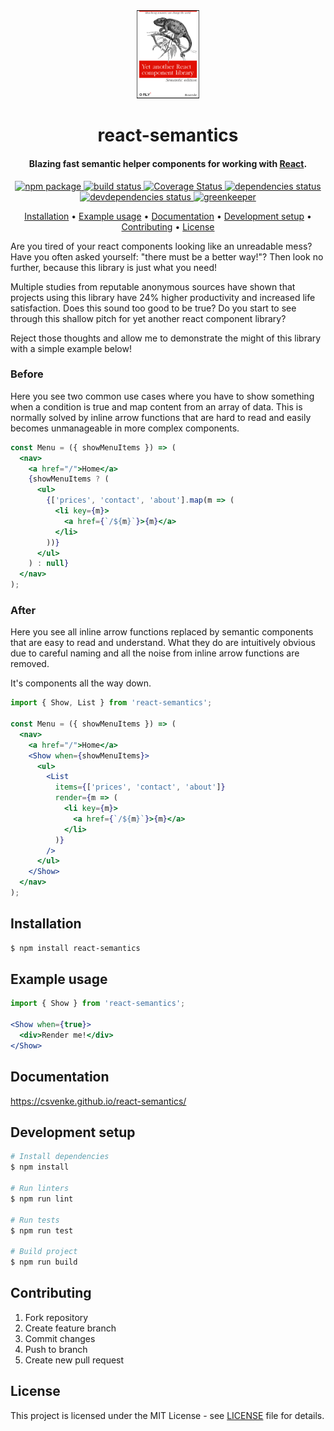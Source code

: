 <div align="center">
  <img src='./media/logo.png' width="20%" alt='logo' />

  <h1>react-semantics</h1>

  <h4>Blazing fast semantic helper components for working with <a href="https://reactjs.org/" target="_blank">React</a>.</h4>

  <p>
    <a href="https://badge.fury.io/js/react-semantics">
      <img src="https://badge.fury.io/js/react-semantics.svg" alt="npm package" />
    </a>
    <a href="https://travis-ci.com/csvenke/react-semantics">
      <img src="https://travis-ci.com/csvenke/react-semantics.svg?branch=master" alt="build status" />
    </a>
    <a href='https://coveralls.io/github/csvenke/react-semantics?branch=master'>
      <img src='https://coveralls.io/repos/github/csvenke/react-semantics/badge.svg?branch=master' alt='Coverage Status' />
    </a>
    <a href="https://david-dm.org/csvenke/react-semantics">
      <img src="https://david-dm.org/csvenke/react-semantics.svg" alt="dependencies status" />
    </a>
    <a href="https://david-dm.org/csvenke/react-semantics?type=dev">
      <img src="https://david-dm.org/csvenke/react-semantics/dev-status.svg" alt="devdependencies status" />
    </a>
    <a href="https://greenkeeper.io/">
      <img src="https://badges.greenkeeper.io/csvenke/react-semantics.svg" alt="greenkeeper" />
    </a>
  </p>

  <p>
    <a href="#installation">Installation</a> •
    <a href="#example-usage">Example usage</a> •
    <a href="#documentation">Documentation</a> •
    <a href="#development-setup">Development setup</a> •
    <a href="#contributing">Contributing</a> •
    <a href="#license">License</a>
  </p>
</div>

Are you tired of your react components looking like an unreadable mess?
Have you often asked yourself: "there must be a better way!"?
Then look no further, because this library is just what you need!

Multiple studies from reputable anonymous sources have shown that projects using this library have 24% higher productivity and increased life satisfaction.
Does this sound too good to be true?
Do you start to see through this shallow pitch for yet another react component library?

Reject those thoughts and allow me to demonstrate the might of this library with a simple example below!

### Before

Here you see two common use cases where you have to show something when a condition is true and map content from an array of data.
This is normally solved by inline arrow functions that are hard to read and easily becomes unmanageable in more complex components.

```jsx
const Menu = ({ showMenuItems }) => (
  <nav>
    <a href="/">Home</a>
    {showMenuItems ? (
      <ul>
        {['prices', 'contact', 'about'].map(m => (
          <li key={m}>
            <a href={`/${m}`}>{m}</a>
          </li>
        ))}
      </ul>
    ) : null}
  </nav>
);
```

### After

Here you see all inline arrow functions replaced by semantic components that are easy to read and understand.
What they do are intuitively obvious due to careful naming and all the noise from inline arrow functions are removed.

It's components all the way down.

```jsx
import { Show, List } from 'react-semantics';

const Menu = ({ showMenuItems }) => (
  <nav>
    <a href="/">Home</a>
    <Show when={showMenuItems}>
      <ul>
        <List
          items={['prices', 'contact', 'about']}
          render={m => (
            <li key={m}>
              <a href={`/${m}`}>{m}</a>
            </li>
          )}
        />
      </ul>
    </Show>
  </nav>
);
```

## Installation

```bash
$ npm install react-semantics
```

## Example usage

```jsx
import { Show } from 'react-semantics';

<Show when={true}>
  <div>Render me!</div>
</Show>
```

## Documentation

https://csvenke.github.io/react-semantics/


## Development setup

```bash
# Install dependencies
$ npm install

# Run linters
$ npm run lint

# Run tests
$ npm run test

# Build project
$ npm run build
```

## Contributing

1.  Fork repository
1.  Create feature branch
1.  Commit changes
1.  Push to branch
1.  Create new pull request

## License

This project is licensed under the MIT License - see [LICENSE](https://github.com/csvenke/react-semantics/blob/master/LICENSE) file for details.
